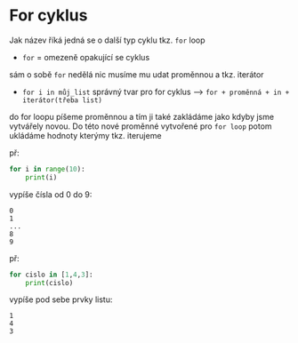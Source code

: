 # For cyklus
Jak název říká jedná se o další typ cyklu tkz. `for` loop

- `for` = omezeně opakující se cyklus

sám o sobě `for` nedělá nic musíme mu udat proměnnou a tkz. iterátor 

- `for i in můj_list` správný tvar pro for cyklus --> `for + proměnná + in + iterátor(třeba list)`

do for loopu píšeme proměnnou a tím ji také zakládáme jako kdyby jsme vytvářely novou. Do této nové proměnné vytvořené pro `for loop` potom ukládáme hodnoty kterýmy tkz. iterujeme

př:
```python
for i in range(10):
    print(i)
```
vypíše čísla od 0 do 9:
```
0
1
...
8
9
```
př:
```python
for cislo in [1,4,3]:
    print(cislo)
```
vypíše pod sebe prvky listu:
```
1
4
3
```